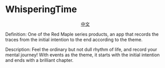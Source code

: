 # WhisperingTime

<p align="center"><a href="https://github.com/tengfei-xy/WhisperingTime"> 中文 </a></p>

Definition: One of the Red Maple series products, an app that records the traces from the initial intention to the end according to the theme.

Description: Feel the ordinary but not dull rhythm of life, and record your mental journey! With events as the theme, it starts with the initial intention and ends with a brilliant chapter.